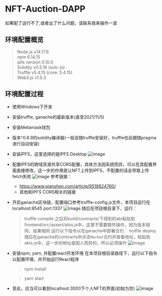 # NFT-Auction-DAPP
如果配了运行不了,或者出了什么问题，请联系我来操作一波
## 环境配置概览
> Node.js v14.17.6\
> npm 6.14.15\
> ipfs version 0.10.0\
> Solidity v0.5.16 (solc-js)\
> Truffle v5.4.15 (core: 5.4.15)\
> Web3.js v1.5.3
## 环境配置过程
* 使用Windows下开发
* 安装truffle, ganache的最新版本(直至2021/11/5)
* 安装Metamask钱包
* 版本^0.8.9的solidity编译器(一般会随truffle安装好，truffle也会跟随pragma进行自动安装)
* 安装IPFS，这里选择的是IPFS Desktop
  ![image](https://github.com/AXEwiges/NFT-DAPP/blob/main/imgs/ipfs_main.jpg)
* 配置IPFS的跨域资源共享CORS配置，具体方法因系统而异，可以在其配置界面直接修改，这一步的作用是让NFT上传到IPFS，不配置的话会导致上传fetch失败
  ![image](https://github.com/AXEwiges/NFT-DAPP/blob/main/imgs/ipfs_config.jpg)
  参考链接：
  * https://www.pianshen.com/article/9518824760/
  * 其他和IPFS CORS相关的链接
* 开启ganache区块链，配置端口参考truffle-config.js文件，本项目运行在localhost:8545 port:1337
  ![image](https://github.com/AXEwiges/NFT-DAPP/blob/main/imgs/ganache_main.jpg)
  随后在项目根目录下，运行：
  > truffle compile
  之后将build/contracts/下得到的abi粘贴到frontend/src/assert/abis.js中，这里不需要额外操作，因为版本相同，结果相同
  运行以下指令以在ganache中部署合约：
  > truffle deploy
  随后在ganache的contracts中点击`Market`合约并查看地址，粘贴到abis.js中，这一步的地址是因人而异的，所以必须操作
  ![image](https://github.com/AXEwiges/NFT-DAPP/blob/main/imgs/ganache_contracts.jpg)
* 安装npm, yarn, 并配置react开发环境
  在本项目根目录路径下，运行以下指令以配置环境，并开始运行React程序
  > npm install

  > yarn start
 * 至此，应当可以看到localhost:3000下个人NFT的界面(初始为空)
  ![image](https://github.com/AXEwiges/NFT-DAPP/blob/main/imgs/sample.jpg)
